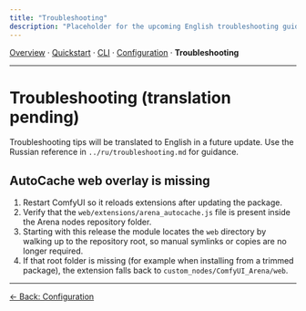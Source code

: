 ```yaml
---
title: "Troubleshooting"
description: "Placeholder for the upcoming English troubleshooting guide."
---
```


[Overview](index.md) · [Quickstart](quickstart.md) · [CLI](cli.md) · [Configuration](config.md) · **Troubleshooting**

---

# Troubleshooting (translation pending)

Troubleshooting tips will be translated to English in a future update. Use the Russian reference in `../ru/troubleshooting.md` for guidance.

## AutoCache web overlay is missing
1. Restart ComfyUI so it reloads extensions after updating the package.
2. Verify that the `web/extensions/arena_autocache.js` file is present inside the Arena nodes repository folder.
3. Starting with this release the module locates the `web` directory by walking up to the repository root, so manual symlinks or copies are no longer required.
4. If that root folder is missing (for example when installing from a trimmed package), the extension falls back to `custom_nodes/ComfyUI_Arena/web`.

---

[← Back: Configuration](config.md)
